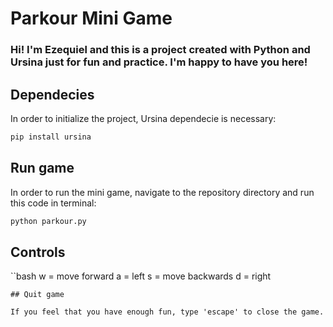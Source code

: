 # Parkour Mini Game

### Hi! I'm Ezequiel and this is a project created with Python and Ursina just for fun and practice. I'm happy to have you here!

## Dependecies
In order to initialize the project, Ursina dependecie is necessary:

```bash
pip install ursina
```

## Run game
In order to run the mini game, navigate to the repository directory and run this code in terminal:
```bash
python parkour.py
```
## Controls
``bash
w = move forward
a = left
s = move backwards
d = right
```
## Quit game

If you feel that you have enough fun, type 'escape' to close the game. 

